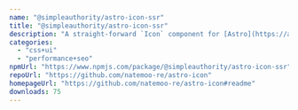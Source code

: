 ```yaml
---
name: "@simpleauthority/astro-icon-ssr"
title: "@simpleauthority/astro-icon-ssr"
description: "A straight-forward `Icon` component for [Astro](https://astro.build)."
categories:
  - "css+ui"
  - "performance+seo"
npmUrl: "https://www.npmjs.com/package/@simpleauthority/astro-icon-ssr"
repoUrl: "https://github.com/natemoo-re/astro-icon"
homepageUrl: "https://github.com/natemoo-re/astro-icon#readme"
downloads: 75
---
```


